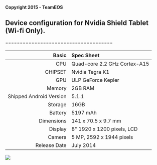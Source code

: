 **Copyright 2015 - TeamEOS**

## Device configuration for Nvidia Shield Tablet (Wi-fi Only).

=====================================

Basic   | Spec Sheet
-------:|:-------------------------
CPU     | Quad-core 2.2 GHz Cortex-A15
CHIPSET | Nvidia Tegra K1
GPU     | ULP GeForce Kepler
Memory  | 2GB RAM
Shipped Android Version | 5.1.1
Storage | 16GB
Battery | 5197 mAh
Dimensions | 141 x 70.5 x 9.7 mm
Display | 8" 1920 x 1200 pixels, LCD
Camera  | 5 MP, 2592 х 1944 pixels
Release Date | July 2014


<img src="http://cdn1.xda-developers.com/devdb/deviceForum/screenshots/3454/20140820T055736.png">
